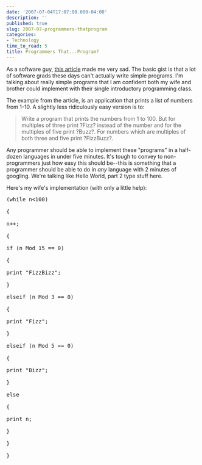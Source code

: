 ```yaml
---
date: '2007-07-04T17:07:00.000-04:00'
description: ''
published: true
slug: 2007-07-programmers-thatprogram
categories:
- Technology
time_to_read: 5
title: Programmers That...Program?
---
```


As a software guy, [this article](http://www.codinghorror.com/blog/archives/000781.html) made me very sad. The basic gist is that a lot of software grads these days can't actually write simple programs. I'm talking about really simple programs that I am confident both my wife and brother could implement with their single introductory programming class.

The example from the article, is an application that prints a list of numbers from 1-10. A slightly less ridiculously easy version is to:

<blockquote>Write a program that prints the numbers from 1 to 100. But for multiples of three print ?Fizz? instead of the number and for the multiples of five print ?Buzz?. For numbers which are multiples of both three and five print ?FizzBuzz?.</blockquote>

Any programmer should be able to implement these "programs" in a half-dozen languages in under five minutes. It's tough to convey to non-programmers just how easy this should be--this is something that a programmer should be able to do in *any* language with 2 minutes of googling. We're talking like Hello World, part 2 type stuff here.

Here's my wife's implementation (with only a little help):

<pre>(while n<100)

{

n++;

{

if (n Mod 15 == 0)

{

print "FizzBizz";

}

elseif (n Mod 3 == 0)

{

print "Fizz";

}

elseif (n Mod 5 == 0)

{

print "Bizz";

}

else

{

print n;

}

}

}</pre>
